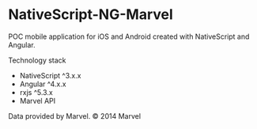 # NativeScript-NG-Marvel

POC mobile application for iOS and Android created with NativeScript and Angular.

Technology stack
- NativeScript ^3.x.x 
- Angular ^4.x.x 
- rxjs ^5.3.x 
- Marvel API

Data provided by Marvel. © 2014 Marvel